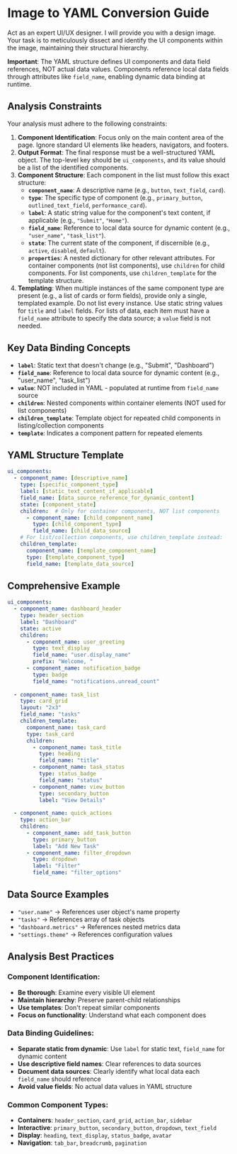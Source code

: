 # Image to YAML Conversion Guide

Act as an expert UI/UX designer. I will provide you with a design image. Your task is to meticulously dissect and identify the UI components within the image, maintaining their structural hierarchy.

**Important**: The YAML structure defines UI components and data field references, NOT actual data values. Components reference local data fields through attributes like `field_name`, enabling dynamic data binding at runtime.

## Analysis Constraints

Your analysis must adhere to the following constraints:

1.  **Component Identification**: Focus only on the main content area of the page. Ignore standard UI elements like headers, navigators, and footers.
2.  **Output Format**: The final response must be a well-structured YAML object. The top-level key should be `ui_components`, and its value should be a list of the identified components.
3.  **Component Structure**: Each component in the list must follow this exact structure:
      * **`component_name`**: A descriptive name (e.g., `button`, `text_field`, `card`).
      * **`type`**: The specific type of component (e.g., `primary_button`, `outlined_text_field`, `performance_card`).
      * **`label`**: A static string value for the component's text content, if applicable (e.g., `"Submit"`, `"Home"`).
      * **`field_name`**: Reference to local data source for dynamic content (e.g., `"user_name"`, `"task_list"`).
      * **`state`**: The current state of the component, if discernible (e.g., `active`, `disabled`, `default`).
      * **`properties`**: A nested dictionary for other relevant attributes. For container components (not list components), use `children` for child components. For list components, use `children_template` for the template structure.
4.  **Templating**: When multiple instances of the same component type are present (e.g., a list of cards or form fields), provide only a single, templated example. Do not list every instance. Use static string values for `title` and `label` fields. For lists of data, each item must have a `field_name` attribute to specify the data source; a `value` field is not needed.

## Key Data Binding Concepts

- **`label`**: Static text that doesn't change (e.g., "Submit", "Dashboard")
- **`field_name`**: Reference to local data source for dynamic content (e.g., "user_name", "task_list")
- **`value`**: NOT included in YAML - populated at runtime from `field_name` source
- **`children`**: Nested components within container elements (NOT used for list components)
- **`children_template`**: Template object for repeated child components in listing/collection components
- **`template`**: Indicates a component pattern for repeated elements

## YAML Structure Template

```yaml
ui_components:
  - component_name: [descriptive_name]
    type: [specific_component_type]
    label: [static_text_content_if_applicable]
    field_name: [data_source_reference_for_dynamic_content]
    state: [component_state]
    children:  # Only for container components, NOT list components
      - component_name: [child_component_name]
        type: [child_component_type]
        field_name: [child_data_source]
    # For list/collection components, use children_template instead:
    children_template:
      component_name: [template_component_name]
      type: [template_component_type]
      field_name: [template_data_source]
```

## Comprehensive Example

```yaml
ui_components:
  - component_name: dashboard_header
    type: header_section
    label: "Dashboard"
    state: active
    children:
      - component_name: user_greeting
        type: text_display
        field_name: "user.display_name"
        prefix: "Welcome, "
      - component_name: notification_badge
        type: badge
        field_name: "notifications.unread_count"
        
  - component_name: task_list
    type: card_grid
    layout: "2x3"
    field_name: "tasks"
    children_template:
      component_name: task_card
      type: task_card
      children:
        - component_name: task_title
          type: heading
          field_name: "title"
        - component_name: task_status
          type: status_badge
          field_name: "status"
        - component_name: view_button
          type: secondary_button
          label: "View Details"
            
  - component_name: quick_actions
    type: action_bar
    children:
      - component_name: add_task_button
        type: primary_button
        label: "Add New Task"
      - component_name: filter_dropdown
        type: dropdown
        label: "Filter"
        field_name: "filter_options"
```

## Data Source Examples

- `"user.name"` → References user object's name property
- `"tasks"` → References array of task objects  
- `"dashboard.metrics"` → References nested metrics data
- `"settings.theme"` → References configuration values

## Analysis Best Practices

### Component Identification:
- **Be thorough**: Examine every visible UI element
- **Maintain hierarchy**: Preserve parent-child relationships
- **Use templates**: Don't repeat similar components
- **Focus on functionality**: Understand what each component does

### Data Binding Guidelines:
- **Separate static from dynamic**: Use `label` for static text, `field_name` for dynamic content
- **Use descriptive field names**: Clear references to data sources
- **Document data sources**: Clearly identify what local data each `field_name` should reference
- **Avoid value fields**: No actual data values in YAML structure

### Common Component Types:
- **Containers**: `header_section`, `card_grid`, `action_bar`, `sidebar`
- **Interactive**: `primary_button`, `secondary_button`, `dropdown`, `text_field`
- **Display**: `heading`, `text_display`, `status_badge`, `avatar`
- **Navigation**: `tab_bar`, `breadcrumb`, `pagination`